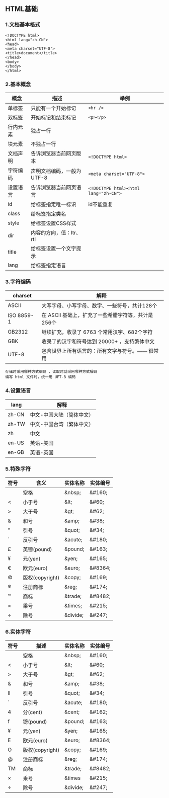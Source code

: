 ## HTML基础

### 1.文档基本格式

```
<!DOCTYPE html> 
<html lang="zh-CN"> 
<head> 
<meta charset="UTF-8"> 
<title>document</title> 
</head> 
<body> 
</body> 
</html>
```

### 2.基本概念

| 概念     | 描述                      | 举例                                 |
| -------- | ------------------------- | ------------------------------------ |
| 单标签   | 只能有一个开始标记        | `<hr />`                             |
| 双标签   | 开始标记和结束标记        | `<p></p>`                            |
| 行内元素 | 独占一行                  |
| 块元素   | 不独占一行                |
| 文档声明 | 告诉浏览器当前网页版本    | `<!DOCTYPE html>`                    |
| 字符编码 | 声明文档编码，一般为UTF-8 | `<meta charset="UTF-8">`             |
| 设置语言 | 告诉浏览器当前网页语言    | `<!DOCTYPE html><html lang="zh-CN">` |
| id       | 给标签指定唯一标识        | id不能重复                           |
| class    | 给标签指定类名            |                                      |
| style    | 给标签设置CSS样式         |                                      |
| dir      | 内容的方向，值：ltr、rtl  |                                      |
| title    | 给标签设置一个文字提示    |                                      |
| lang     | 给标签指定语言            |                                      |

### 3.字符编码

| charset    | 解释                                               |
| ---------- | -------------------------------------------------- |
| ASCII      | 大写字母、小写字母、数字、一些符号，共计128个      |
| ISO 8859-1 | 在 ASCII 基础上，扩充了一些希腊字符等，共计是256个 |
| GB2312     | 继续扩充，收录了 6763 个常用汉字、682个字符        |
| GBK        | 收录了的汉字和符号达到 20000+ ，支持繁体中文       |
| UTF-8      | 包含世界上所有语言的：所有文字与符号。—— 很常用    |

	存储时采用哪种方式编码 ，读取时就采用哪种方式解码
	编写 html 文件时，统一用 UFT-8 编码

### 4.设置语言

| lang  | 解释                      |
| ----- | ------------------------- |
| zh-CN | 中文-中国大陆（简体中文） |
| zh-TW | 中文-中国台湾（繁体中文） |
| zh    | 中文                      |
| en-US | 英语-美国                 |
| en-GB | 英语-英国                 |

### 5.特殊字符

| 符号 | 含义            | 实体名称  | 实体编号 |
| ---- | --------------- | --------- | -------- |
|      | 空格            | \&nbsp;   | \&#160;  |
| <    | 小于号          | \&lt;     | \&#60;   |
| >    | 大于号          | \&gt;     | \&#62;   |
| &    | 和号            | \&amp;    | \&#38;   |
| "    | 引号            | \&quot;   | \&#34;   |
| `    | 反引号          | \&acute;  | \&#180;  |
| £    | 英镑(pound)     | \&pound;  | \&#163;  |
| ¥    | 元(yen)         | \&yen;    | \&#165;  |
| €    | 欧元(euro)      | \&euro;   | \&#8364; |
| ©    | 版权(copyright) | \&copy;   | \&#169;  |
| ®    | 注册商标        | \&reg;    | \&#174;  |
| ™    | 商标            | \&trade;  | \&#8482; |
| ×    | 乘号            | \&times;  | \&#215;  |
| ÷    | 除号            | \&divide; | \&#247;  |

### 6.实体字符
   
| 符号 | 描述            | 实体名称  | 实体编号 |
| ---- | --------------- | --------- | -------- |
|      | 空格            | \&nbsp;   | \&#160;  |
| <    | 小于号          | \&lt;     | \&#60;   |
| >    | 大于号          | \&gt;     | \&#62;   |
| &    | 和号            | \&amp;    | \&#38;   |
| lI   | 引号            | \&quot;   | \&#34;   |
| ´    | 反引号          | \&acute;  | \&#180;  |
| 4    | 分(cent)        | \&cent;   | \&#162;  |
| f    | 镑(pound)       | \&pound;  | \&#163;  |
| ¥    | 元(yen)         | \&yen;    | \&#165;  |
| E    | 欧元(euro)      | \&euro;   | \&#8364; |
| O    | 版权(copyright) | \&copy;   | \&#169;  |
| @    | 注册商标        | \&reg;    | \&#174;  |
| TM   | 商标            | \&trade;  | \&#8482; |
| ×    | 乘号            | \&times   | \&#215;  |
| ÷    | 除号            | \&divide; | \&#247;  |

